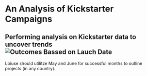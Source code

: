 # An Analysis of Kickstarter Campaigns
Performing analysis on Kickstarter data to uncover trends
![Outcomes Bassed on Lauch Date](https://user-images.githubusercontent.com/106715923/172880710-acf745fd-5215-4c34-9d9b-cd7da2c6d0e6.png)
---
Loiuse should utilitze May and June for successful months to outline projects (in any country).
